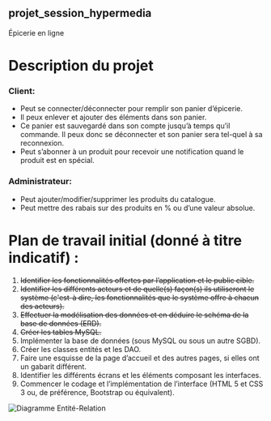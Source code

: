 ## projet_session_hypermedia
Épicerie en ligne

# Description du projet

### **Client:**
- Peut se connecter/déconnecter pour remplir son panier d’épicerie.
- Il peux enlever et ajouter des éléments dans son panier.
- Ce panier est sauvegardé dans son compte jusqu’à temps qu’il commande. Il peux donc se déconnecter et son panier sera tel-quel à sa reconnexion.
- Peut s’abonner à un produit pour recevoir une notification quand le produit est en spécial.

### **Administrateur:**
- Peut ajouter/modifier/supprimer les produits du catalogue.
- Peut mettre des rabais sur des produits en % ou d’une valeur absolue. 

# Plan de travail initial (donné à titre indicatif) :
1. ~~Identifier les fonctionnalités offertes par l’application et le public cible.~~
2. ~~Identifier les différents acteurs et de quelle(s) façon(s) ils utiliseront le système (c'est-à dire, les fonctionnalités que le système offre à chacun des acteurs).~~
3. ~~Effectuer la modélisation des données et en déduire le schéma de la base de données (ERD).~~
4. ~~Créer les tables MySQL.~~
5. Implémenter la base de données (sous MySQL ou sous un autre SGBD).
6. Créer les classes entités et les DAO.
7. Faire une esquisse de la page d’accueil et des autres pages, si elles ont un gabarit différent.
8. Identifier les différents écrans et les éléments composant les interfaces.
9. Commencer le codage et l’implémentation de l’interface (HTML 5 et CSS 3 ou, de préférence, Bootstrap ou équivalent).

![Diagramme Entité-Relation](https://raw.githubusercontent.com/Avasam/projet_session_hypermedia/Samuel/ERD.png)